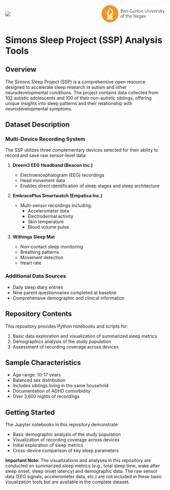 <div style="display: flex; justify-content: space-between; align-items: center;">
  <img src="./images/Simons_logo.png" width="200"/>
  &nbsp;&nbsp;&nbsp;&nbsp;&nbsp;&nbsp;&nbsp;&nbsp;&nbsp;&nbsp; 
  &nbsp;&nbsp;&nbsp;&nbsp;&nbsp;&nbsp;&nbsp;&nbsp;&nbsp;&nbsp;
  &nbsp;&nbsp;&nbsp;&nbsp;&nbsp;&nbsp;&nbsp;&nbsp;&nbsp;&nbsp;
  &nbsp;&nbsp;&nbsp;&nbsp;&nbsp;&nbsp;&nbsp;&nbsp;&nbsp;&nbsp;
  &nbsp;&nbsp;&nbsp;&nbsp;&nbsp;&nbsp;&nbsp;&nbsp;&nbsp;&nbsp;
  &nbsp;&nbsp;&nbsp;&nbsp;&nbsp;&nbsp;&nbsp;&nbsp;&nbsp;&nbsp;
  &nbsp;&nbsp;&nbsp;&nbsp;&nbsp;&nbsp;&nbsp;&nbsp;&nbsp;&nbsp;
  &nbsp;&nbsp;&nbsp;&nbsp;&nbsp;&nbsp;&nbsp;&nbsp;&nbsp;&nbsp;
  &nbsp;&nbsp;&nbsp;&nbsp;&nbsp;&nbsp;&nbsp;&nbsp;&nbsp;&nbsp;

  <img src="./images/BGU_logo.png" width="200"/>
</div>

  
# Simons Sleep Project (SSP) Analysis Tools

## Overview
The Simons Sleep Project (SSP) is a comprehensive open resource designed to accelerate sleep research in autism and other neurodevelopmental conditions. The project contains data collected from 102 autistic adolescents and 100 of their non-autistic siblings, offering unique insights into sleep patterns and their relationship with neurodevelopmental symptoms.

## Dataset Description

### Multi-Device Recording System
The SSP utilizes three complementary devices selected for their ability to record and save raw sensor-level data:

1. **Dreem3 EEG Headband (Beacon Inc.)**
   - Electroencephalogram (EEG) recordings
   - Head movement data
   - Enables direct identification of sleep stages and sleep architecture

2. **EmbracePlus Smartwatch (Empatica Inc.)**
   - Multi-sensor recordings including:
     - Accelerometer data
     - Electrodermal activity
     - Skin temperature
     - Blood volume pulse

3. **Withings Sleep Mat**
   - Non-contact sleep monitoring
   - Breathing patterns
   - Movement detection
   - Heart rate

### Additional Data Sources
- Daily sleep diary entries
- Nine parent questionnaires completed at baseline
- Comprehensive demographic and clinical information

## Repository Contents

This repository provides Python notebooks and scripts for:
1. Basic data exploration and visualization of summarized sleep metrics
2. Demographics analysis of the study population
3. Assessment of recording coverage across devices

## Sample Characteristics
- Age range: 10-17 years
- Balanced sex distribution
- Includes siblings living in the same household
- Documentation of ADHD comorbidity
- Over 3,600 nights of recordings

## Getting Started
The Jupyter notebooks in this repository demonstrate:
- Basic demographic analysis of the study population
- Visualization of recording coverage across devices
- Initial exploration of sleep metrics
- Cross-device comparison of key sleep parameters


**Important Note:** The visualizations and analyses in this repository are conducted on summarized sleep metrics (e.g., total sleep time, wake after sleep onset, sleep onset latency) and demographic data. The raw sensor data (EEG signals, accelerometer data, etc.) are not included in these basic visualization tools but are available in the complete dataset.
